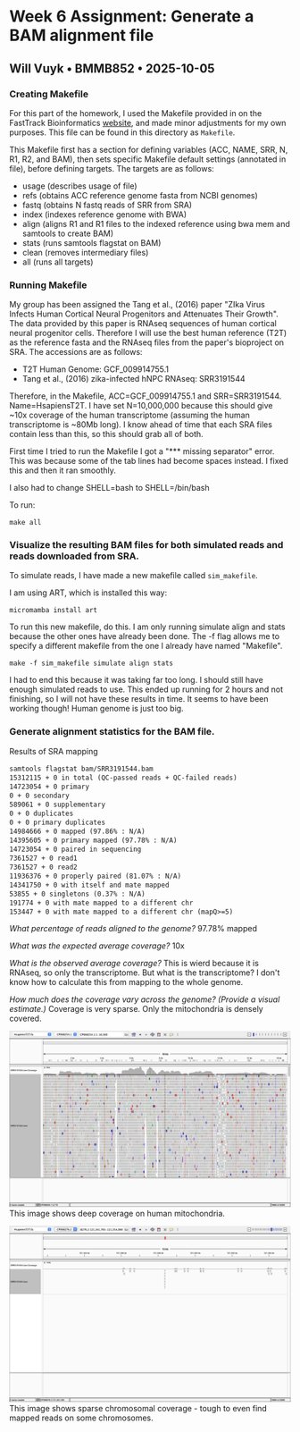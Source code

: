 # Week 6 Assignment: Generate a BAM alignment file
## Will Vuyk • BMMB852 • 2025-10-05

### Creating Makefile
For this part of the homework, I used the Makefile provided in on the FastTrack Bioinformatics [website](https://www.biostarhandbook.com/fast/methods/makefiles/), and made minor adjustments for my own purposes. This file can be found in this directory as `Makefile`.

This Makefile first has a section for defining variables (ACC, NAME, SRR, N, R1, R2, and BAM), then sets specific Makefile default settings (annotated in file), before defining targets. The targets are as follows: 

- usage (describes usage of file) 
- refs (obtains ACC reference genome fasta from NCBI genomes)
- fastq (obtains N fastq reads of SRR from SRA)
- index (indexes reference genome with BWA)
- align (aligns R1 and R1 files to the indexed reference using bwa mem and samtools to create BAM)
- stats (runs samtools flagstat on BAM)
- clean (removes intermediary files)
- all (runs all targets)

### Running Makefile
My group has been assigned the Tang et al., (2016) paper "ZIka Virus Infects Human Cortical Neural Progenitors and Attenuates Their Growth". The data provided by this paper is RNAseq sequences of human cortical neural progenitor cells. Therefore I will use the best human reference (T2T) as the reference fasta and the RNAseq files from the paper's bioproject on SRA. The accessions are as follows:

- T2T Human Genome: GCF_009914755.1
- Tang et al., (2016) zika-infected hNPC RNAseq: SRR3191544

Therefore, in the Makefile, ACC=GCF_009914755.1 and SRR=SRR3191544. Name=HsapiensT2T. I have set N=10,000,000 because this should give ~10x coverage of the human transcriptome (assuming the human transcriptome is ~80Mb long). I know ahead of time that each SRA files contain less than this, so this should grab all of both. 

First time I tried to run the Makefile I got a "*** missing separator" error. This was because some of the tab lines had become spaces instead. I fixed this and then it ran smoothly.

I also had to change SHELL=bash to SHELL=/bin/bash

To run:

```
make all
```

### Visualize the resulting BAM files for both simulated reads and reads downloaded from SRA.

To simulate reads, I have made a new makefile called `sim_makefile`.

I am using ART, which is installed this way:

```
micromamba install art
```

To run this new makefile, do this. I am only running simulate align and stats because the other ones have already been done. The -f flag allows me to specify a different makefile from the one I already have named "Makefile". 

```
make -f sim_makefile simulate align stats
```
I had to end this because it was taking far too long. I should still have enough simulated reads to use. This ended up running for 2 hours and not finishing, so I will not have these results in time. It seems to have been working though! Human genome is just too big. 

### Generate alignment statistics for the BAM file.

Results of SRA mapping
```
samtools flagstat bam/SRR3191544.bam
15312115 + 0 in total (QC-passed reads + QC-failed reads)
14723054 + 0 primary
0 + 0 secondary
589061 + 0 supplementary
0 + 0 duplicates
0 + 0 primary duplicates
14984666 + 0 mapped (97.86% : N/A)
14395605 + 0 primary mapped (97.78% : N/A)
14723054 + 0 paired in sequencing
7361527 + 0 read1
7361527 + 0 read2
11936376 + 0 properly paired (81.07% : N/A)
14341750 + 0 with itself and mate mapped
53855 + 0 singletons (0.37% : N/A)
191774 + 0 with mate mapped to a different chr
153447 + 0 with mate mapped to a different chr (mapQ>=5)
```

*What percentage of reads aligned to the genome?*
97.78% mapped 

*What was the expected average coverage?*
10x

*What is the observed average coverage?*
This is wierd because it is RNAseq, so only the transcriptome. But what is the transcriptome? I don't know how to calculate this from mapping to the whole genome.

*How much does the coverage vary across the genome? (Provide a visual estimate.)*
Coverage is very sparse. Only the mitochondria is densely covered.


![Dense mito coverage](mito.png)
This image shows deep coverage on human mitochondria.

![chrom coverage](chrom.png)
This image shows sparse chromosomal coverage - tough to even find mapped reads on some chromosomes.



